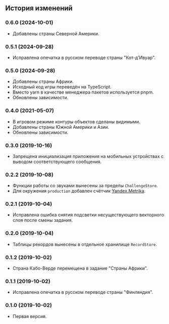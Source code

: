 ## История изменений

### 0.6.0 (2024-10-01)

- Добавлены страны Северной Америки.

### 0.5.1 (2024-09-28)

- Исправлена опечатка в русском переводе страны "Кот-д'Ивуар".

### 0.5.0 (2024-09-28)

- Добавлены страны Африки.
- Исходный код игры переведён на TypeScript.
- Вместо yarn в качестве менеджера пакетов используется pnpm.
- Обновлены зависимости.

### 0.4.0 (2021-05-07)

- В игровом режиме контуры объектов сделаны видимыми.
- Добавлены страны Южной Америки и Азии.
- Обновлены зависимости.

### 0.3.0 (2019-10-16)

- Запрещена инициализация приложения на мобильных устройствах с выводом соответствующего сообщения.

### 0.2.2 (2019-10-08)

- Функции работы со звуками вынесены за пределы `ChallengeStore`.
- Для окружения `production` добавлен счётчик [Yandex.Metrika](https://metrika.yandex.ru/).

### 0.2.1 (2019-10-04)

- Исправлена ошибка снятия подсветки несуществующего векторного слоя после смены задания.

### 0.2.0 (2019-10-04)

- Таблицы рекордов вынесены в отдельное хранилище `RecordStore`.

### 0.1.2 (2019-10-02)

- Страна Кабо-Верде перемещена в задание "Страны Африки".

### 0.1.1 (2019-10-02)

- Исправлена опечатка в русском переводе страны "Финляндия".

### 0.1.0 (2019-10-02)

- Первая версия.
